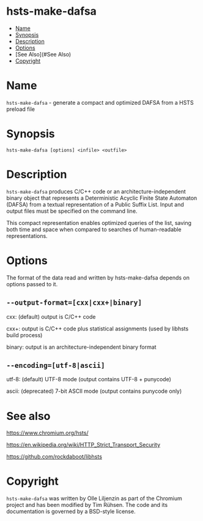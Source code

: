 # hsts-make-dafsa

* [Name](#Name)
* [Synopsis](#Synopsis)
* [Description](#Description)
* [Options](#Options)
* [See Also](#See Also)
* [Copyright](#Copyright)

# <a name="Name"/>Name

  `hsts-make-dafsa` - generate a compact and optimized DAFSA from a HSTS preload file

# <a name="Synopsis"/>Synopsis

  `hsts-make-dafsa [options] <infile> <outfile>`

# <a name="Description"/>Description

  `hsts-make-dafsa` produces C/C++ code or an architecture-independent binary object that represents a Deterministic
  Acyclic Finite State Automaton (DAFSA) from a textual representation of a Public Suffix List.
  Input and output files must be specified on the command line.

  This compact representation enables optimized queries of the list, saving
  both time and space when compared to searches of human-readable representations.

# <a name="Options"/>Options

  The format of the data read and written by hsts-make-dafsa depends on options passed to it.

## `--output-format=[cxx|cxx+|binary]`

  cxx: (default) output is C/C++ code

  cxx+: output is C/C++ code plus statistical assignments (used by libhsts build process)

  binary: output is an architecture-independent binary format

## `--encoding=[utf-8|ascii]`

  utf-8: (default) UTF-8 mode (output contains UTF-8 + punycode)

  ascii: (deprecated) 7-bit ASCII mode (output contains punycode only)

# <a name="See also"/>See also

  https://www.chromium.org/hsts/

  https://en.wikipedia.org/wiki/HTTP_Strict_Transport_Security

  https://github.com/rockdaboot/libhsts

# <a name="Copyright"/>Copyright

  `hsts-make-dafsa` was written by Olle Liljenzin as part of the Chromium project and has been modified by Tim Rühsen.
  The code and its documentation is governed by a BSD-style license.

